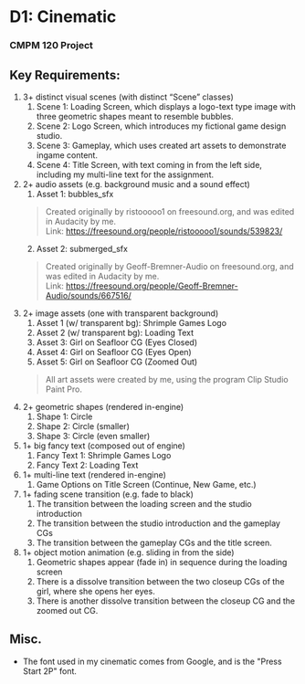 # D1: Cinematic
### CMPM 120 Project


## Key Requirements:
1. 3+ distinct visual scenes (with distinct “Scene” classes)
    1. Scene 1: Loading Screen, which displays a logo-text type image with three geometric shapes meant to resemble bubbles.
    2. Scene 2: Logo Screen, which introduces my fictional game design studio.
    3. Scene 3: Gameplay, which uses created art assets to demonstrate ingame content.
    4. Scene 4: Title Screen, with text coming in from the left side, including my multi-line text for the assignment.
2. 2+ audio assets (e.g. background music and a sound effect)
    1. Asset 1: bubbles_sfx
    > Created originally by ristooooo1 on freesound.org, and was edited in Audacity by me.  
    > Link: https://freesound.org/people/ristooooo1/sounds/539823/
    2. Asset 2: submerged_sfx
    > Created originally by Geoff-Bremner-Audio on freesound.org, and was edited in Audacity by me.  
    > Link: https://freesound.org/people/Geoff-Bremner-Audio/sounds/667516/
3. 2+ image assets (one with transparent background)
    1. Asset 1 (w/ transparent bg): Shrimple Games Logo
    2. Asset 2 (w/ transparent bg): Loading Text
    3. Asset 3: Girl on Seafloor CG (Eyes Closed)
    4. Asset 4: Girl on Seafloor CG (Eyes Open)
    5. Asset 5: Girl on Seafloor CG (Zoomed Out)
    > All art assets were created by me, using the program Clip Studio Paint Pro.
4. 2+ geometric shapes (rendered in-engine)
    1. Shape 1: Circle
    2. Shape 2: Circle (smaller)
    3. Shape 3: Circle (even smaller)
5. 1+ big fancy text (composed out of engine)
    1. Fancy Text 1: Shrimple Games Logo
    2. Fancy Text 2: Loading Text
6. 1+ multi-line text (rendered in-engine)
    1. Game Options on Title Screen (Continue, New Game, etc.)
7. 1+ fading scene transition (e.g. fade to black)
    1. The transition between the loading screen and the studio introduction
    2. The transition between the studio introduction and the gameplay CGs
    3. The transition between the gameplay CGs and the title screen.
8. 1+ object motion animation (e.g. sliding in from the side)
    1. Geometric shapes appear (fade in) in sequence during the loading screen
    2. There is a dissolve transition between the two closeup CGs of the girl, where she opens her eyes.
    3. There is another dissolve transition between the closeup CG and the zoomed out CG.

## Misc.
+ The font used in my cinematic comes from Google, and is the "Press Start 2P" font.


